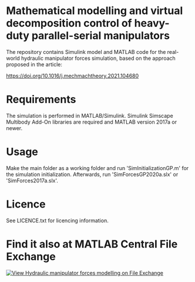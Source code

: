 # Mathematical modelling and virtual decomposition control of heavy-duty parallel-serial manipulators
The repository contains Simulink model and MATLAB code for the real-world hydraulic manipulator forces simulation, based on the approach proposed in the article:

https://doi.org/10.1016/j.mechmachtheory.2021.104680

# Requirements
The simulation is performed in MATLAB/Simulink. Simulink Simscape Multibody Add-On libraries are required and MATLAB version 2017a or newer.

# Usage
Make the main folder as a working folder and run 'SimInitializationGP.m' for the simulation initialization. Afterwards, run 'SimForcesGP2020a.slx' or 'SimForces2017a.slx'.

# Licence
See LICENCE.txt for licencing information.

# Find it also at MATLAB Central File Exchange

[![View Hydraulic manipulator forces modelling on File Exchange](https://www.mathworks.com/matlabcentral/images/matlab-file-exchange.svg)](https://se.mathworks.com/matlabcentral/fileexchange/98464-hydraulic-manipulator-forces-modelling)
